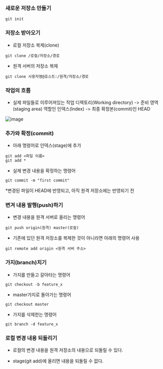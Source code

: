 ### 새로운 저장소 만들기
```
git init
```

### 저장소 받아오기
- 로컬 저장소 복제(clone)
```
git clone /로컬/저장소/경로
```
- 원격 서버의 저장소 복제
```
git clone 사용자명@호스트:/원격/저장소/경로
```

### 작업의 흐름
- 실제 파일들로 이루어져있는 작업 디렉토리(Working directory) -> 준비 영역(staging area) 역할인 인덱스(Index) -> 최종 확정본(commit)인 HEAD

![image](https://user-images.githubusercontent.com/57171304/182372548-b4a0044b-a2e9-46c2-b066-10189acd7a2f.png)

### 추가와 확정(commit)
- 아래 명령어로 인덱스(stage)에 추가
```
git add <파일 이름>
git add *
```
- 실제 변경 내용을 확정하는 명령어
```
git commit -m "first commit"
```
*변경된 파일이 HEAD에 반영되고, 아직 원격 저장소에는 반영되기 전

### 변겨 내용 발행(push)하기
- 변경 내용을 원격 서버로 올리는 명령어
```
git push origin(원격) master(로컬)
```
- 기존에 있던 원격 저장소를 복제한 것이 아니라면 아래의 명령어 사용
```
git remote add origin <원격 서버 주소> 
```

### 가지(branch)치기
- 가지를 만들고 갈아타는 명령어
```
git checkout -b feature_x
```
- master가지로 돌아가는 명령어
```
git checkout master
```
- 가지를 삭제한는 명령어
```
git branch -d feature_x
```


### 로컬 변경 내용 되돌리기
- 로컬의 변경 내용을 원격 저장소의 내용으로 되돌릴 수 있다.
* stage(git add)에 올리면 내용을 되돌릴 수 없다.









